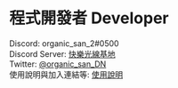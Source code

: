 程式開發者 Developer
=

Discord: organic_san_2#0500
<br>
Discord Server: [快樂光線基地](https://discord.gg/hveXGk5Qmz) 
<br>
Twitter: [@organic_san_DN](https://twitter.com/organic_san_DN)
<br>
使用說明與加入連結等: [使用說明](https://organic-san.gitbook.io/esterbot.help/)


